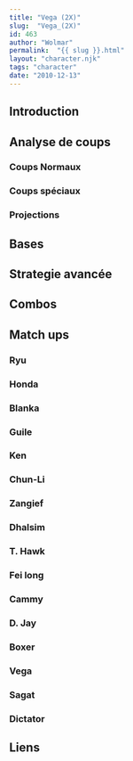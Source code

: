 ```yaml
---
title: "Vega (2X)"
slug:  "Vega_(2X)"
id: 463
author: "Wolmar"
permalink:  "{{ slug }}.html"
layout: "character.njk"
tags: "character"
date: "2010-12-13"
---
```


## Introduction

## Analyse de coups

### Coups Normaux

### Coups spéciaux

### Projections

## Bases

## Strategie avancée

## Combos

## Match ups

### Ryu

### Honda

### Blanka

### Guile

### Ken

### Chun-Li

### Zangief

### Dhalsim

### T. Hawk

### Fei long

### Cammy

### D. Jay

### Boxer

### Vega

### Sagat

### Dictator

## Liens
